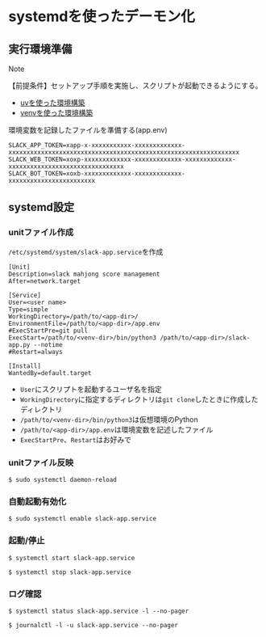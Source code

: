 # systemdを使ったデーモン化

## 実行環境準備

> [!NOTE]
> 【前提条件】セットアップ手順を実施し、スクリプトが起動できるようにする。
> * [uvを使った環境構築](using_uv.md)
> * [venvを使った環境構築](using_venv.md)

環境変数を記録したファイルを準備する(app.env)
```
SLACK_APP_TOKEN=xapp-x-xxxxxxxxxxx-xxxxxxxxxxxxx-xxxxxxxxxxxxxxxxxxxxxxxxxxxxxxxxxxxxxxxxxxxxxxxxxxxxxxxxxxxxxxxx
SLACK_WEB_TOKEN=xoxp-xxxxxxxxxxxxx-xxxxxxxxxxxxx-xxxxxxxxxxxxx-xxxxxxxxxxxxxxxxxxxxxxxxxxxxxxxx
SLACK_BOT_TOKEN=xoxb-xxxxxxxxxxxxx-xxxxxxxxxxxxx-xxxxxxxxxxxxxxxxxxxxxxxx
```

## systemd設定
### unitファイル作成
`/etc/systemd/system/slack-app.service`を作成
```
[Unit]
Description=slack mahjong score management
After=network.target

[Service]
User=<user name>
Type=simple
WorkingDirectory=/path/to/<app-dir>/
EnvironmentFile=/path/to/<app-dir>/app.env
#ExecStartPre=git pull
ExecStart=/path/to/<venv-dir>/bin/python3 /path/to/<app-dir>/slack-app.py --notime
#Restart=always

[Install]
WantedBy=default.target
```
* `User`にスクリプトを起動するユーザ名を指定
* `WorkingDirectory`に指定するディレクトリは`git clone`したときに作成したディレクトリ
* `/path/to/<venv-dir>/bin/python3`は仮想環境のPython
* `/path/to/<app-dir>/app.env`は環境変数を記述したファイル
* `ExecStartPre`、`Restart`はお好みで

### unitファイル反映
```
$ sudo systemctl daemon-reload
```

### 自動起動有効化
```
$ sudo systemctl enable slack-app.service
```

### 起動/停止
```
$ systemctl start slack-app.service
```

```
$ systemctl stop slack-app.service
```

### ログ確認
```
$ systemctl status slack-app.service -l --no-pager
```
```
$ journalctl -l -u slack-app.service --no-pager
```
